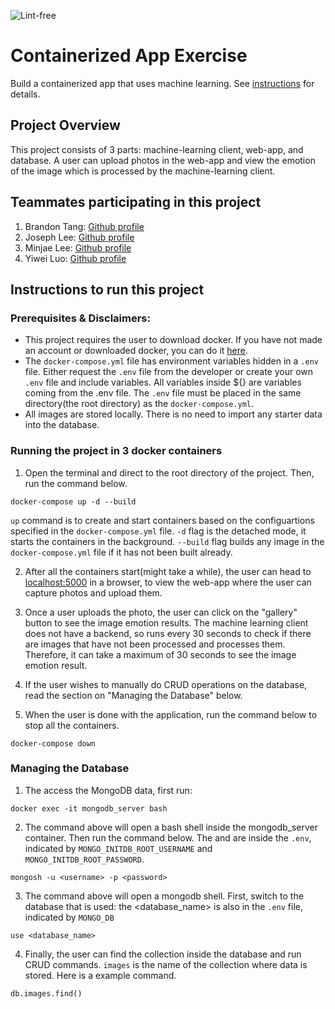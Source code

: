 ![Lint-free](https://github.com/nyu-software-engineering/containerized-app-exercise/actions/workflows/lint.yml/badge.svg)

# Containerized App Exercise

Build a containerized app that uses machine learning. See [instructions](./instructions.md) for details.
## Project Overview 

This project consists of 3 parts: machine-learning client, web-app, and database. A user can upload photos in the web-app and view the emotion of the image which is processed by the machine-learning client. 

## Teammates participating in this project

1. Brandon Tang: [Github profile](https://github.com/Tango117)
2. Joseph Lee: [Github profile](https://github.com/pastuhhhh)
3. Minjae Lee: [Github profile](https://github.com/minjae07206)
4. Yiwei Luo: [Github profile](https://github.com/yl7408)

## Instructions to run this project

### Prerequisites & Disclaimers: 
- This project requires the user to download docker. If you have not made an account or downloaded docker, you can do it [here](https://www.docker.com/products/docker-desktop/).
- The `docker-compose.yml` file has environment variables hidden in a `.env` file. Either request the `.env` file from the developer or create your own `.env` file and include variables. All variables inside ${} are variables coming from the .env file. The `.env` file must be placed in the same directory(the root directory) as the `docker-compose.yml`.
- All images are stored locally. There is no need to import any starter data into the database.


### Running the project in 3 docker containers

1. Open the terminal and direct to the root directory of the project. Then, run the command below. 
```
docker-compose up -d --build
```
`up` command is to create and start containers based on the configuartions specified in the `docker-compose.yml` file.
`-d` flag is the detached mode, it starts the containers in the background.
`--build` flag builds any image in the `docker-compose.yml` file if it has not been built already.

2. After all the containers start(might take a while), the user can head to [localhost:5000](http://localhost:5000/) in a browser, to view the web-app where the user can capture photos and upload them. 

3. Once a user uploads the photo, the user can click on the "gallery" button to see the image emotion results. The machine learning client does not have a backend, so runs every 30 seconds to check if there are images that have not been processed and processes them. Therefore, it can take a maximum of 30 seconds to see the image emotion result. 

4. If the user wishes to manually do CRUD operations on the database, read the section on "Managing the Database" below.

5. When the user is done with the application, run the command below to stop all the containers.

```
docker-compose down
```

### Managing the Database

1. The access the MongoDB data, first run:

```
docker exec -it mongodb_server bash
```

2. The command above will open a bash shell inside the mongodb_server container. Then run the command below. The <username> and <password> are inside the `.env`, indicated by `MONGO_INITDB_ROOT_USERNAME` and `MONGO_INITDB_ROOT_PASSWORD`.

```
mongosh -u <username> -p <password>
```

3. The command above will open a mongodb shell. First, switch to the database that is used: the <database_name> is also in the `.env` file, indicated by `MONGO_DB`

```
use <database_name>
```

4. Finally, the user can find the collection inside the database and run CRUD commands. `images` is the name of the collection where data is stored. Here is a example command.

```
db.images.find()
```




